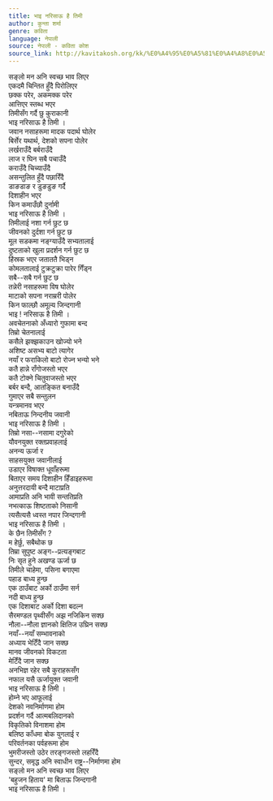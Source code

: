 ```yaml
---
title: भाइ नरिसाऊ है तिमी
author: कुन्ता शर्मा
genre: कविता
language: नेपाली
source: नेपाली - कविता कोश
source_link: http://kavitakosh.org/kk/%E0%A4%95%E0%A5%81%E0%A4%A8%E0%A5%8D%E0%A4%A4%E0%A4%BE_%E0%A4%B6%E0%A4%B0%E0%A5%8D%E0%A4%AE%E0%A4%BE
---
```


सङ्लो मन अनि स्वच्छ भाव लिएर  
एकदमै चिन्तित हुँदै पिरोलिएर  
छक्क परेर, अकमक्क परेर  
आत्तिएर स्तब्ध भएर  
तिमीसँग गर्दै छु कुराकानी  
भाइ नरिसाऊ है तिमी ।  
जवान नसाहरूमा मादक पदार्थ घोलेर  
बिर्सेर यथार्थ, देशको सपना पोलेर  
लर्खराउँदै बर्बराउँदै  
लाज र घिन सबै पचाउँदै  
कराउँदै चिच्याउँदै  
असन्तुलित हुँदै पछारिँदै  
डाङडाङ र डुङडुङ गर्दै  
दिशाहीन भएर  
किन कमाउँछौ दुर्नामी  
भाइ नरिसाऊ है तिमी ।  
तिमीलाई नशा गर्न छुट छ  
जीवनको दुर्दशा गर्न छुट छ  
मूल सडकमा नङ्ग्याउँदै सभ्यतालाई  
दुष्टताको खुला प्रदर्शन गर्न छुट छ  
हिंस्रक भएर जताततै भिड्न  
कोमलतालाई टुक्रटुक्रा पारेर गिँड्न  
सबै--सबै गर्न छुट छ  
तन्नेरी नसाहरूमा विष घोलेर  
माटाको सपना नराम्ररी पोलेर  
किन फाल्छौ अमूल्य जिन्दगानी  
भाइ ! नरिसाऊ है तिमी ।  
अवचेतनाको अँध्यारो गुफामा बन्द  
तिम्रो चेतनालाई  
कसैले झक्झकाउन खोज्यो भने  
अशिष्ट असभ्य बाटो त्यागेर  
नयाँ र फराकिलो बाटो रोज्न भन्यो भने  
कतै हान्ने राँगोजस्तो भएर  
कतै टोक्ने चितुवाजस्तो भएर  
बर्बर बन्दै, आतङ्कित बनाउँदै  
गुमाएर सबै सन्तुलन  
यन्त्रमानव भएर  
नबिताऊ निन्दनीय जवानी  
भाइ नरिसाऊ है तिमी ।  
तिम्रो नसा--नसामा दगुरेको  
यौवनयुक्त रक्तप्रवाहलाई  
अनन्य ऊर्जा र  
साहसयुक्त जवानीलाई  
उडाएर विषाक्त धूवाँहरूमा  
बिताएर समय दिशाहीन हिँडाइहरूमा  
अनुत्तरदायी बन्दै माटाप्रति  
आमाप्रति अनि भावी सन्ततिप्रति  
नभत्काऊ शिष्टताको निसानी  
त्यसैत्यसै ध्वस्त नपार जिन्दगानी  
भाइ नरिसाऊ है तिमी ।  
के छैन तिमीसँग ?  
म हेर्छु, सबैथोक छ  
तिम्रा सुपुष्ट अङ्ग--प्रत्यङ्गबाट  
निः सृत हुने अखण्ड ऊर्जा छ  
तिमीले चाहेमा, पसिना बगाएमा  
पहाड बाध्य हुन्छ  
एक ठाउँबाट अर्को ठाउँमा सर्न  
नदी बाध्य हुन्छ  
एक दिशाबाट अर्को दिशा बदल्न  
सैरमण्डल पृथ्वीसँग अझ नजिकिन सक्छ  
नौला--नौला ज्ञानको क्षितिज उघ्रिन सक्छ  
नयाँ--नयाँ सम्भावनाको  
अध्याय भेटिँदै जान सक्छ  
मानव जीवनको विकटता  
मेटिँदै जान सक्छ  
अनभिज्ञ रहेर सबै कुराहरूसँग  
नफाल यसै ऊर्जायुक्त जवानी  
भाइ नरिसाऊ है तिमी ।  
होम्ने भए आफूलाई  
देशको नवनिर्माणमा होम  
प्रदर्शन गर्दै आत्मबलिदानको  
विकृतिको विनाशमा होम  
बलिष्ठ काँधमा बोक युगलाई र  
परिवर्तनका पर्वहरूमा होम  
भुमरीजस्तो उठेर तरङ्गजस्तो लहरिँदै  
सुन्दर, समृद्ध अनि स्वाधीन राष्ट्र--निर्माणमा होम  
सङ्लो मन अनि स्वच्छ भाव लिएर  
'बहुजन हिताय' मा बिताऊ जिन्दगानी  
भाइ नरिसाऊ है तिमी ।
